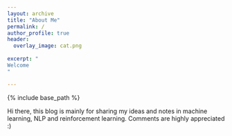 ```yaml
---
layout: archive
title: "About Me"
permalink: /
author_profile: true
header: 
  overlay_image: cat.png
  
excerpt: "
Welcome
"

---
```

{% include base_path %}

 Hi there, this blog is mainly for sharing my ideas and notes in machine learning, NLP and reinforcement learning. Comments are highly appreciated :)